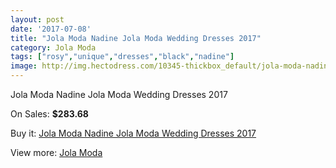 ```yaml
---
layout: post
date: '2017-07-08'
title: "Jola Moda Nadine Jola Moda Wedding Dresses 2017"
category: Jola Moda
tags: ["rosy","unique","dresses","black","nadine"]
image: http://img.hectodress.com/10345-thickbox_default/jola-moda-nadine-jola-moda-wedding-dresses-2013.jpg
---
```

Jola Moda Nadine Jola Moda Wedding Dresses 2017

On Sales: **$283.68**
<a href="https://www.hectodress.com/jola-moda/5136-jola-moda-nadine-jola-moda-wedding-dresses-2013.html"><amp-img layout="responsive" width="600" height="600" src="//img.hectodress.com/10345-thickbox_default/jola-moda-nadine-jola-moda-wedding-dresses-2013.jpg" alt="Jola Moda Nadine Jola Moda Wedding Dresses 2017 0" /></a>

Buy it: [Jola Moda Nadine Jola Moda Wedding Dresses 2017](https://www.hectodress.com/jola-moda/5136-jola-moda-nadine-jola-moda-wedding-dresses-2013.html "Jola Moda Nadine Jola Moda Wedding Dresses 2017")

View more: [Jola Moda](https://www.hectodress.com/85-jola-moda "Jola Moda")